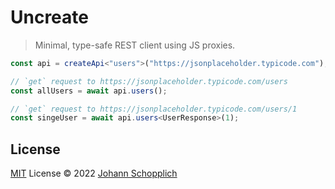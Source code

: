 # Uncreate

> Minimal, type-safe REST client using JS proxies.

```ts
const api = createApi<"users">("https://jsonplaceholder.typicode.com");

// `get` request to https://jsonplaceholder.typicode.com/users
const allUsers = await api.users();

// `get` request to https://jsonplaceholder.typicode.com/users/1
const singeUser = await api.users<UserResponse>(1);
```

## License

[MIT](./LICENSE) License © 2022 [Johann Schopplich](https://github.com/johannschopplich)
